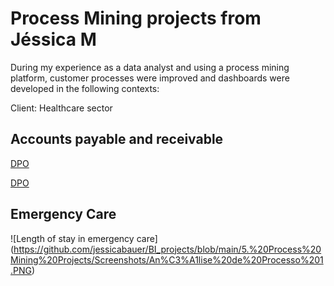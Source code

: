 # Process Mining projects from Jéssica M 

During my experience as a data analyst and using a process mining platform, customer processes were improved and dashboards were developed in the following contexts:

Client: Healthcare sector

## Accounts payable and receivable
[DPO](https://github.com/jessicabauer/BI_projects/blob/main/5.%20Process%20Mining%20Projects/Screenshots/An%C3%A1lise%20DPO.PNG?raw=true)

[DPO](https://github.com/jessicabauer/BI_projects/blob/main/5.%20Process%20Mining%20Projects/Screenshots/An%C3%A1lise%20DPO%20-%202.PNG?raw=true)

## Emergency Care
![Length of stay in emergency care] (https://github.com/jessicabauer/BI_projects/blob/main/5.%20Process%20Mining%20Projects/Screenshots/An%C3%A1lise%20de%20Processo%201.PNG)

